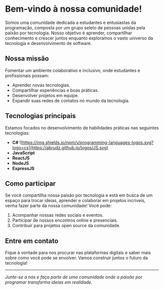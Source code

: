# Bem-vindo à nossa comunidade!

Somos uma comunidade dedicada a estudantes e entusiastas da programação, composta por um grupo seleto de pessoas unidas pela paixão por tecnologia. Nosso objetivo é aprender, compartilhar conhecimento e crescer juntos enquanto exploramos o vasto universo da tecnologia e desenvolvimento de software.

## Nossa missão

Fomentar um ambiente colaborativo e inclusivo, onde estudantes e profissionais possam:

- Aprender novas tecnologias.
- Compartilhar experiências e boas práticas.
- Desenvolver projetos em equipe.
- Expandir suas redes de contatos no mundo da tecnologia.

## Tecnologias principais

Estamos focados no desenvolvimento de habilidades práticas nas seguintes tecnologias:

- **C#** ![https://img.shields.io/npm/v/programming-languages-logos.svg?logo=cs](https://abrudz.github.io/logos/JS.svg)
- **JavaScript**  
- **ReactJS**  
- **NodeJS**  
- **ExpressJS**

## Como participar

Se você compartilha nossa paixão por tecnologia e está em busca de um espaço para trocar ideias, aprender e colaborar em projetos incríveis, venha fazer parte da nossa comunidade! Você pode:

1. Acompanhar nossas redes sociais e eventos.  
2. Participar de nossos encontros online e presenciais.  
3. Contribuir para projetos open source da comunidade.

## Entre em contato

Fique à vontade para nos procurar nas plataformas digitais e saber mais sobre como você pode se envolver. Vamos construir juntos o futuro da tecnologia!

---

*Junte-se a nós e faça parte de uma comunidade onde a paixão por programar transforma ideias em realidade.*

